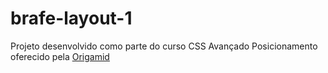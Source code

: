 # brafe-layout-1

Projeto desenvolvido como parte do curso CSS Avançado Posicionamento oferecido pela [Origamid](https://origamid.com)
